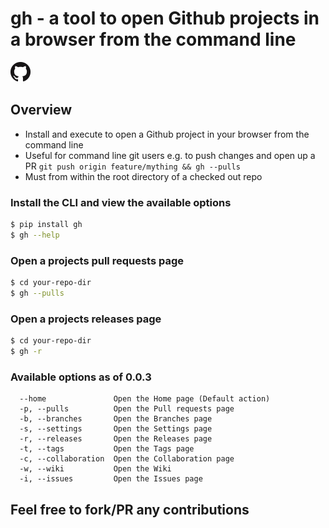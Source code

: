 # gh - a tool to open Github projects in a browser from the command line
![](https://raw.githubusercontent.com/danielwhatmuff/gh/master/img/GitHub-Mark-32px.png)

## Overview
* Install and execute to open a Github project in your browser from the command line
* Useful for command line git users e.g. to push changes and open up a PR `git push origin feature/mything && gh --pulls`
* Must from within the root directory of a checked out repo

### Install the CLI and view the available options
```bash
$ pip install gh
$ gh --help
```

### Open a projects pull requests page
```bash
$ cd your-repo-dir
$ gh --pulls
```

### Open a projects releases page
```bash
$ cd your-repo-dir
$ gh -r
```

### Available options as of 0.0.3
```
  --home               Open the Home page (Default action)
  -p, --pulls          Open the Pull requests page
  -b, --branches       Open the Branches page
  -s, --settings       Open the Settings page
  -r, --releases       Open the Releases page
  -t, --tags           Open the Tags page
  -c, --collaboration  Open the Collaboration page
  -w, --wiki           Open the Wiki
  -i, --issues         Open the Issues page
```

## Feel free to fork/PR any contributions
